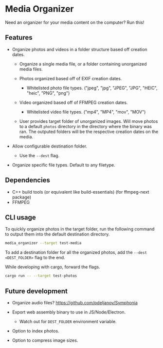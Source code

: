 # Media Organizer

Need an organizer for your media content on the computer? Run this!

## Features

- Organize photos and videos in a folder structure based off creation dates.

  - Organize a single media file, or a folder containing unorganized media files.

  - Photos organized based off of EXIF creation dates.

    - Whitelisted photo file types. ("jpeg", "jpg", "JPEG", "JPG", "HEIC", "heic", "PNG", "png")

  - Video organized based off of FFMPEG creation dates.

    - Whitelisted video file types. ("mp4", "MP4", "mov", "MOV")

  - User provides target folder of unorganized images. Will move photos to a default `photos` directory in the directory where the binary was ran. The outputed folders will be the respective creation dates on the media.

- Allow configurable destination folder.

  - Use the `--dest` flag.

- Organize specific file types. Default to any filetype.

## Dependencies

- C++ build tools (or equivalent like build-essentials) (for ffmpeg-next package)
- FFMPEG

## CLI usage

To quickly organize photos in the target folder, run the following command to output them into the default destination directory.

```bash
media_organizer --target test-media
```

To add a destination folder for all the organized photos, add the `--dest <DEST_FOLDER>` flag to the end.

While developing with cargo, forward the flags.

```bash
cargo run -- --target test-photos
```

## Future development

- Organize audio files? https://github.com/pdeljanov/Symphonia
- Export web assembly binary to use in JS/Node/Electron.

  - Watch out for `DEST_FOLDER` environment variable.

- Option to index photos.
- Option to compress image sizes.
